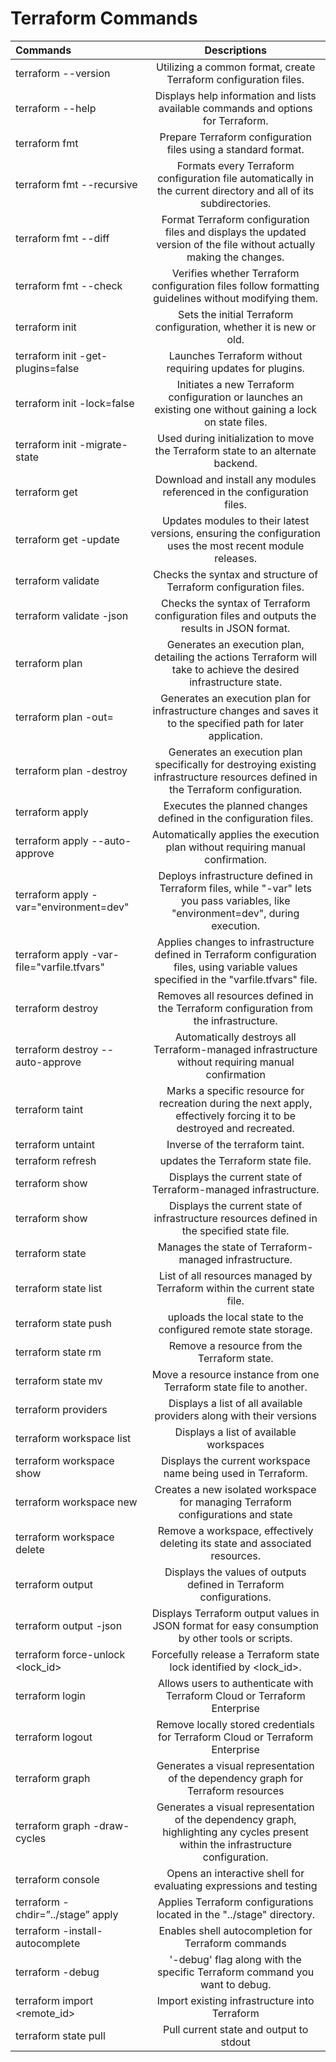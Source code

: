 # Terraform Commands


| Commands |  Descriptions  |
|:-----|:--------:|
| terraform --version  | Utilizing a common format, create Terraform configuration files. |
| terraform --help  | Displays help information and lists available commands and options for Terraform. |
| terraform fmt  | Prepare Terraform configuration files using a standard format. |
| terraform fmt --recursive | Formats every Terraform configuration file automatically in the current directory and all of its subdirectories.|
|terraform fmt --diff | Format Terraform configuration files and displays the updated version of the file without actually making the changes.|
| terraform fmt --check | Verifies whether Terraform configuration files follow formatting guidelines without modifying them. |
| terraform init  | Sets the initial Terraform configuration, whether it is new or old. |
| terraform init -get-plugins=false | Launches Terraform without requiring updates for plugins. |
| terraform init -lock=false | Initiates a new Terraform configuration or launches an existing one without gaining a lock on state files. |
| terraform init -migrate-state | Used during initialization to move the Terraform state to an alternate backend. |
| terraform get  | Download and install any modules referenced in the configuration files. |
| terraform get -update | Updates modules to their latest versions, ensuring the configuration uses the most recent module releases. |
| terraform validate | Checks the syntax and structure of Terraform configuration files.|
| terraform validate -json | Checks the syntax of Terraform configuration files and outputs the results in JSON format. |
| terraform plan | Generates an execution plan, detailing the actions Terraform will take to achieve the desired infrastructure state. |
| terraform plan -out=<path> | Generates an execution plan for infrastructure changes and saves it to the specified path for later application. |
| terraform plan -destroy | Generates an execution plan specifically for destroying existing infrastructure resources defined in the Terraform configuration. |
| terraform apply | Executes the planned changes defined in the configuration files. |
| terraform apply --auto-approve | Automatically applies the execution plan without requiring manual confirmation.|
| terraform apply -var="environment=dev" | Deploys infrastructure defined in Terraform files, while "-var" lets you pass variables, like "environment=dev", during execution.|
| terraform apply -var-file="varfile.tfvars" | Applies changes to infrastructure defined in Terraform configuration files, using variable values specified in the "varfile.tfvars" file.|
| terraform destroy | Removes all resources defined in the Terraform configuration from the infrastructure. |
| terraform destroy --auto-approve | Automatically destroys all Terraform-managed infrastructure without requiring manual confirmation |
| terraform taint | Marks a specific resource for recreation during the next apply, effectively forcing it to be destroyed and recreated.|
| terraform untaint | Inverse of the terraform taint. |
| terraform refresh | updates the Terraform state file. |
| terraform show | Displays the current state of Terraform-managed infrastructure. |
| terraform show <path to statefile> | Displays the current state of infrastructure resources defined in the specified state file. |
| terraform state | Manages the state of Terraform-managed infrastructure. |
| terraform state list | List of all resources managed by Terraform within the current state file. |
| terraform state push | uploads the local state to the configured remote state storage.|
| terraform state rm | Remove a resource from the Terraform state. |
| terraform state mv | Move a resource instance from one Terraform state file to another. |
| terraform providers | Displays a list of all available providers along with their versions |
| terraform workspace list | Displays a list of available workspaces |
| terraform workspace show | Displays the current workspace name being used in Terraform. |
| terraform workspace new <workspace name> | Creates a new isolated workspace for managing Terraform configurations and state |
| terraform workspace delete <workspace name> | Remove a workspace, effectively deleting its state and associated resources.|
| terraform output | Displays the values of outputs defined in Terraform configurations. |
| terraform output -json | Displays Terraform output values in JSON format for easy consumption by other tools or scripts.|
| terraform force-unlock <lock_id> | Forcefully release a Terraform state lock identified by <lock_id>. |
| terraform login | Allows users to authenticate with Terraform Cloud or Terraform Enterprise |
| terraform logout | Remove locally stored credentials for Terraform Cloud or Terraform Enterprise |
| terraform graph | Generates a visual representation of the dependency graph for Terraform resources |
| terraform graph -draw-cycles | Generates a visual representation of the dependency graph, highlighting any cycles present within the infrastructure configuration.|
| terraform console | Opens an interactive shell for evaluating expressions and testing |
| terraform -chdir=”../stage” apply | Applies Terraform configurations located in the "../stage" directory. |
| terraform -install-autocomplete | Enables shell autocompletion for Terraform commands |
| terraform -debug <command> | '-debug' flag along with the specific Terraform command you want to debug.|
|terraform import <resource> <remote_id> | Import existing infrastructure into Terraform |
| terraform state pull | Pull current state and output to stdout|
